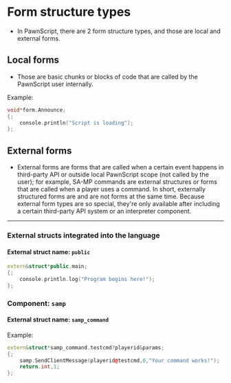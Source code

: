 # Form structure types

- In PawnScript, there are 2 form structure types, and those are local and external forms.

## Local forms

- Those are basic chunks or blocks of code that are called by the PawnScript user internally.

Example:

```cpp
void*form.Announce;
{;
	console.println("Script is loading");
};
```

## External forms

- External forms are forms that are called when a certain event happens in third-party API or outside local PawnScript scope (not called by the user); for example, SA-MP commands are external structures or forms that are called when a player uses a command. In short, externally structured forms are and are not forms at the same time. Because external form types are so special, they're only available after including a certain third-party API system or an interpreter component.

-----------------------------------------------------------------

### External structs integrated into the language

#### External struct name: `public`

```cpp
extern&struct*public.main;
{;
	console.println.log("Program begins here!");
};
```

### Component: `samp`

#### External struct name: `samp_command`

Example:

```cpp
extern&struct*samp_command.testcmd?playerid&params;
{;
	samp.SendClientMessage(playerid@testcmd,0,"Your command works!");
	return.int,1;
};
```